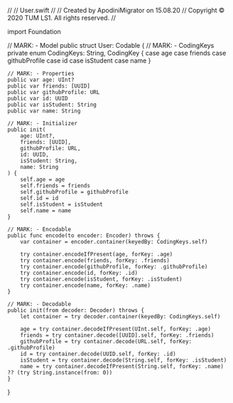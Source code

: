 //
//  User.swift
//
//  Created by ApodiniMigrator on 15.08.20
//  Copyright © 2020 TUM LS1. All rights reserved.
//

import Foundation

// MARK: - Model
public struct User: Codable {
    // MARK: - CodingKeys
    private enum CodingKeys: String, CodingKey {
        case age
        case friends
        case githubProfile
        case id
        case isStudent
        case name
    }
    
    // MARK: - Properties
    public var age: UInt?
    public var friends: [UUID]
    public var githubProfile: URL
    public var id: UUID
    public var isStudent: String
    public var name: String
    
    // MARK: - Initializer
    public init(
        age: UInt?,
        friends: [UUID],
        githubProfile: URL,
        id: UUID,
        isStudent: String,
        name: String
    ) {
        self.age = age
        self.friends = friends
        self.githubProfile = githubProfile
        self.id = id
        self.isStudent = isStudent
        self.name = name
    }
    
    // MARK: - Encodable
    public func encode(to encoder: Encoder) throws {
        var container = encoder.container(keyedBy: CodingKeys.self)
        
        try container.encodeIfPresent(age, forKey: .age)
        try container.encode(friends, forKey: .friends)
        try container.encode(githubProfile, forKey: .githubProfile)
        try container.encode(id, forKey: .id)
        try container.encode(isStudent, forKey: .isStudent)
        try container.encode(name, forKey: .name)
    }
    
    // MARK: - Decodable
    public init(from decoder: Decoder) throws {
        let container = try decoder.container(keyedBy: CodingKeys.self)
        
        age = try container.decodeIfPresent(UInt.self, forKey: .age)
        friends = try container.decode([UUID].self, forKey: .friends)
        githubProfile = try container.decode(URL.self, forKey: .githubProfile)
        id = try container.decode(UUID.self, forKey: .id)
        isStudent = try container.decode(String.self, forKey: .isStudent)
        name = try container.decodeIfPresent(String.self, forKey: .name) ?? (try String.instance(from: 0))
    }
}
